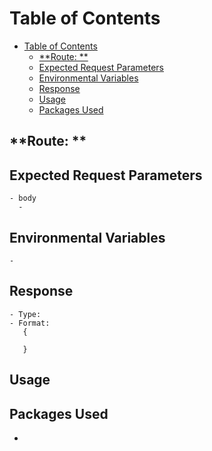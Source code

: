 # Table of Contents
- [Table of Contents](#Table-of-Contents)
  - [**Route: **](#Route)
  - [Expected Request Parameters](#Expected-Request-Parameters)
  - [Environmental Variables](#Environmental-Variables)
  - [Response](#Response)
  - [Usage](#Usage)
  - [Packages Used](#Packages-Used)

## **Route: **

## Expected Request Parameters
    - body
      - 
## Environmental Variables
    - 
## Response
    - Type: 
    - Format:
       {

       }

## Usage

## Packages Used
- [<Package Name>](<url> "<hover title>")

